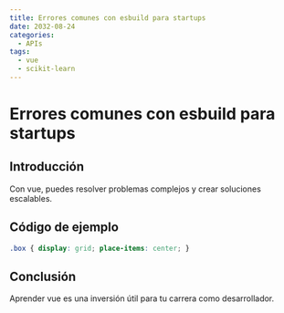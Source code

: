 ```yaml
---
title: Errores comunes con esbuild para startups
date: 2032-08-24
categories:
  - APIs
tags:
  - vue
  - scikit-learn
---
```


# Errores comunes con esbuild para startups

## Introducción

Con vue, puedes resolver problemas complejos y crear soluciones escalables.

## Código de ejemplo

```css
.box { display: grid; place-items: center; }
```

## Conclusión

Aprender vue es una inversión útil para tu carrera como desarrollador.